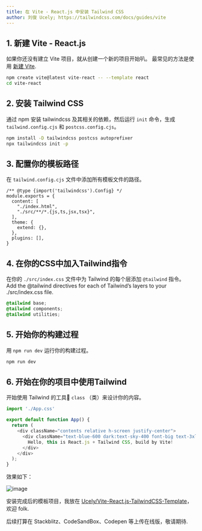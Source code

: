 ```yaml
---
title: 在 Vite - React.js 中安装 Tailwind CSS
author: 刘俊 Ucely; https://tailwindcss.com/docs/guides/vite
---
```


## 1. 新建 Vite - React.js

如果你还没有建立 Vite 项目，就从创建一个新的项目开始叭。 最常见的方法是使用 [新建 Vite](https://vitejs.dev/guide/#scaffolding-your-first-vite-project).

```bash
npm create vite@latest vite-react -- --template react
cd vite-react
```

## 2. 安装 Tailwind CSS

通过 npm 安装 tailwindcss 及其相关的依赖，然后运行 `init` 命令，生成 `tailwind.config.cjs` 和 `postcss.config.cjs`。

```bash
npm install -D tailwindcss postcss autoprefixer
npx tailwindcss init -p
```

## 3. 配置你的模板路径

在 `tailwind.config.cjs` 文件中添加所有模板文件的路径。

```js{3-6}
/** @type {import('tailwindcss').Config} */
module.exports = {
  content: [
    "./index.html",
    "./src/**/*.{js,ts,jsx,tsx}",
  ],
  theme: {
    extend: {},
  },
  plugins: [],
}
```

## 4. 在你的CSS中加入Tailwind指令

在你的 `./src/index.css` 文件中为 Tailwind 的每个层添加 `@tailwind` 指令。
Add the @tailwind directives for each of Tailwind’s layers to your ./src/index.css file.

```css
@tailwind base;
@tailwind components;
@tailwind utilities;
```

## 5. 开始你的构建过程

用 `npm run dev` 运行你的构建过程。

```bash
npm run dev
```

## 6. 开始在你的项目中使用Tailwind

开始使用 Tailwind 的工具🔧 `class` （类）来设计你的内容。

```js
import './App.css'

export default function App() {
  return (
    <div className="contents relative h-screen justify-center">
      <div className="text-blue-600 dark:text-sky-400 font-big text-3xl text-center">
        Hello, this is React.js + Tailwind CSS, build by Vite!
      </div>
    </div>
  );
}
```

效果如下：

![image](https://user-images.githubusercontent.com/92929085/216745604-02ab0646-8563-4018-a9c0-0c7a8b052c03.png)

安装完成后的模板项目，我放在 [Ucely/Vite-React.js-TailwindCSS-Template](https://github.com/Ucely/Vite-React.js-TailwindCSS-Template)，欢迎 folk.

后续打算在 Stackblitz、CodeSandBox、Codepen 等上传在线版，敬请期待.
